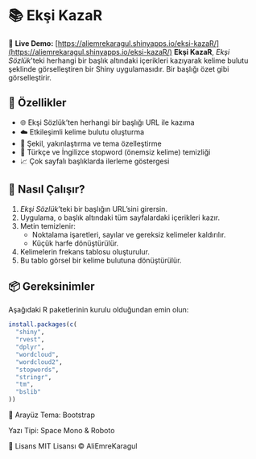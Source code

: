 # 📚 Ekşi KazaR
🔗 **Live Demo:** [https://aliemrekaragul.shinyapps.io/eksi-kazaR/](https://aliemrekaragul.shinyapps.io/eksi-kazaR/)
**Ekşi KazaR**, *Ekşi Sözlük*'teki herhangi bir başlık altındaki içerikleri kazıyarak kelime bulutu şeklinde görselleştiren bir Shiny uygulamasıdır. Bir başlığı özet gibi görselleştirir.

## 🚀 Özellikler

- 🌐 Ekşi Sözlük’ten herhangi bir başlığı URL ile kazıma
- ☁️ Etkileşimli kelime bulutu oluşturma
- 🎨 Şekil, yakınlaştırma ve tema özelleştirme
- 🧠 Türkçe ve İngilizce stopword (önemsiz kelime) temizliği
- 📈 Çok sayfalı başlıklarda ilerleme göstergesi

## 🔧 Nasıl Çalışır?

1. *Ekşi Sözlük*’teki bir başlığın URL’sini girersin.
2. Uygulama, o başlık altındaki tüm sayfalardaki içerikleri kazır.
3. Metin temizlenir:
   - Noktalama işaretleri, sayılar ve gereksiz kelimeler kaldırılır.
   - Küçük harfe dönüştürülür.
4. Kelimelerin frekans tablosu oluşturulur.
5. Bu tablo görsel bir kelime bulutuna dönüştürülür.

## 📦 Gereksinimler

Aşağıdaki R paketlerinin kurulu olduğundan emin olun:

```r
install.packages(c(
  "shiny", 
  "rvest", 
  "dplyr", 
  "wordcloud", 
  "wordcloud2", 
  "stopwords", 
  "stringr", 
  "tm", 
  "bslib"
))
```
🌈 Arayüz
Tema: Bootstrap

Yazı Tipi: Space Mono & Roboto

📃 Lisans
MIT Lisansı © AliEmreKaragul
